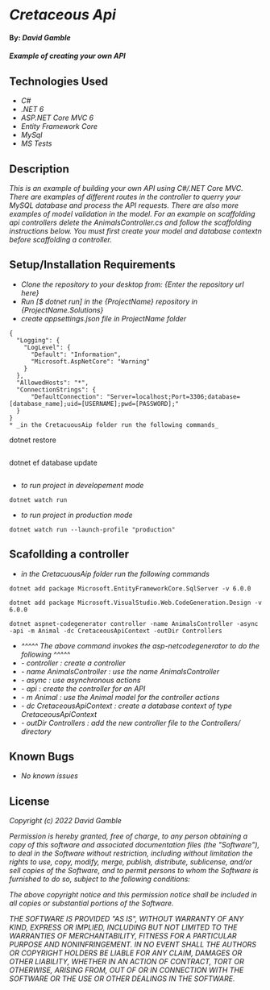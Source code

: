 # _Cretaceous Api_

#### By: _**David Gamble**_

#### _Example of creating your own API_

## Technologies Used

* _C#_
* _.NET 6_
* _ASP.NET Core MVC 6_
* _Entity Framework Core_
* _MySql_
* _MS Tests_

## Description

_This is an example of building your own API using C#/.NET Core MVC.  There are examples of different routes in the controller to querry your MySQL database and process the API requests.  There are also more examples of model validation in the model.  For an example on scaffolding api controllers delete the AnimalsController.cs and follow the scaffolding instructions below.  You must first create your model and database contextn before scaffolding a controller._

## Setup/Installation Requirements

* _Clone the repository to your desktop from: {Enter the repository url here}_
* _Run [$ dotnet run] in the {ProjectName} repository in {ProjectName.Solutions}_
* _create appsettings.json file in ProjectName folder_
```
{
  "Logging": {
    "LogLevel": {
      "Default": "Information",
      "Microsoft.AspNetCore": "Warning"
    }
  },
  "AllowedHosts": "*",
  "ConnectionStrings": {
      "DefaultConnection": "Server=localhost;Port=3306;database=[database_name];uid=[USERNAME];pwd=[PASSWORD];"
  }
}
* _in the CretacuousAip folder run the following commands_
```
dotnet restore
```
```
dotnet ef database update
```
```

* _to run project in developement mode_
```
dotnet watch run
```
* _to run project in production mode_
```
dotnet watch run --launch-profile "production"
```

## Scafollding a controller 

* _in the CretacuousAip folder run the following commands_
```
dotnet add package Microsoft.EntityFrameworkCore.SqlServer -v 6.0.0
```
```
dotnet add package Microsoft.VisualStudio.Web.CodeGeneration.Design -v 6.0.0
```
```
dotnet aspnet-codegenerator controller -name AnimalsController -async -api -m Animal -dc CretaceousApiContext -outDir Controllers
```
* _^^^^^ The above command invokes the asp-netcodegenerator to do the following ^^^^^_
* _- controller : create a controller_
* _- name AnimalsController : use the name AnimalsController_
* _- async : use asynchronous actions_
* _- api : create the controller for an API_
* _- m Animal : use the Animal model for the controller actions_
* _- dc CretaceousApiContext : create a database context of type CretaceousApiContext_
* _- outDir Controllers : add the new controller file to the Controllers/ directory_

## Known Bugs

* _No known issues_

## License

_Copyright (c) 2022 David Gamble_

_Permission is hereby granted, free of charge, to any person obtaining a copy of this software and associated documentation files (the "Software"), to deal in the Software without restriction, including without limitation the rights to use, copy, modify, merge, publish, distribute, sublicense, and/or sell copies of the Software, and to permit persons to whom the Software is furnished to do so, subject to the following conditions:_

_The above copyright notice and this permission notice shall be included in all copies or substantial portions of the Software._

_THE SOFTWARE IS PROVIDED "AS IS", WITHOUT WARRANTY OF ANY KIND, EXPRESS OR IMPLIED, INCLUDING BUT NOT LIMITED TO THE WARRANTIES OF MERCHANTABILITY, FITNESS FOR A PARTICULAR PURPOSE AND NONINFRINGEMENT. IN NO EVENT SHALL THE AUTHORS OR COPYRIGHT HOLDERS BE LIABLE FOR ANY CLAIM, DAMAGES OR OTHER LIABILITY, WHETHER IN AN ACTION OF CONTRACT, TORT OR OTHERWISE, ARISING FROM, OUT OF OR IN CONNECTION WITH THE SOFTWARE OR THE USE OR OTHER DEALINGS IN THE SOFTWARE._

